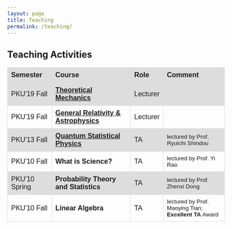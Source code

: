 ```yaml
---
layout: page
title: Teaching
permalink: /teaching/
---
```


<style>
table {
  font-family: arial, sans-serif;
  border-collapse: collapse;
  width: 100%;
}

td, th {
  border: 1px solid #dddddd;
  text-align: left;
  padding: 8px;
}

tr:nth-child(odd) {
  background-color: #dddddd;
}
</style>

## Teaching Activities

| Semester | Course | Role | Comment | 
| --- | --- | --- | --- |
| PKU'19 Fall | [**Theoretical Mechanics**](thmech19/thmech19) | Lecturer | |
| PKU'19 Fall | [**General Relativity & Astrophysics**](gr19/gr19) | Lecturer | |
| PKU'13 Fall | [**Quantum Statistical Physics**](qsp2013/qsp2013.html) | TA | <small>lectured by Prof. Ryuichi Shindou |
| PKU'10 Fall | **What is Science?** | TA | <small>lectured by Prof. Yi Rao |
| PKU'10 Spring | **Probability Theory and Statistics** | TA | <small>lectured by Prof. Zhenxi Dong |
| PKU'10 Fall | **Linear Algebra** | TA | <small>lectured by Prof. Maoying Tian;<br>**Excellent TA** Award |
